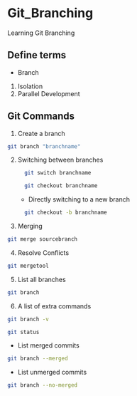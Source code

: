 # Git_Branching

Learning Git Branching

## Define terms

- Branch

1.  Isolation
2.  Parallel Development

## Git Commands

1. Create a branch

```bash
git branch "branchname"
```

2.  Switching between branches

    ```bash
      git switch branchname
    ```

    ```bash
      git checkout branchname
    ```

    - Directly switching to a new branch

    ```bash
      git checkout -b branchname
    ```

3.  Merging

```bash
git merge sourcebranch
```

4. Resolve Conflicts

```bash
git mergetool
```

5. List all branches

```bash
git branch
```

6. A list of extra commands

```bash
git branch -v
```

```bash
git status
```

- List merged commits

```bash
git branch --merged
```

- List unmerged commits

```bash
git branch --no-merged
```
